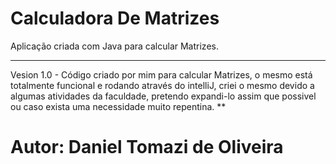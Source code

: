 # Calculadora De Matrizes
Aplicação criada com Java para calcular Matrizes.
**********
Vesion 1.0 - Código criado por mim para calcular Matrizes, o mesmo está totalmente funcional e rodando através do intelliJ, criei o mesmo devido a algumas atividades da faculdade, pretendo expandi-lo assim que possivel ou caso exista uma necessidade muito repentina.
**
# Autor: Daniel Tomazi de Oliveira
